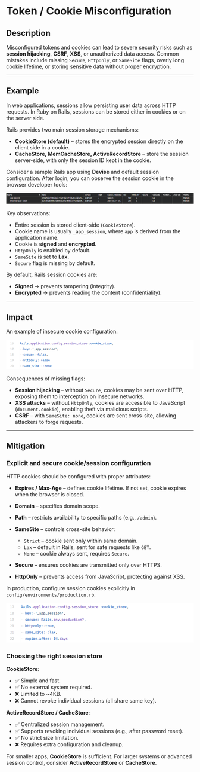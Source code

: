 # Token / Cookie Misconfiguration

## Description

Misconfigured tokens and cookies can lead to severe security risks such as **session hijacking**, **CSRF**, **XSS**, or unauthorized data access. Common mistakes include missing `Secure`, `HttpOnly`, or `SameSite` flags, overly long cookie lifetime, or storing sensitive data without proper encryption.

---

## Example

In web applications, sessions allow persisting user data across HTTP requests. In Ruby on Rails, sessions can be stored either in cookies or on the server side.

Rails provides two main session storage mechanisms:

* **CookieStore (default)** – stores the encrypted session directly on the client side in a cookie.
* **CacheStore, MemCacheStore, ActiveRecordStore** – store the session server-side, with only the session ID kept in the cookie.

Consider a sample Rails app using **Devise** and default session configuration. After login, you can observe the session cookie in the browser developer tools:

<!-- Figure 105: Rails session cookie view in browser developer tools -->
![alt text](image.png)

Key observations:

* Entire session is stored client-side (`CookieStore`).
* Cookie name is usually `_app_session`, where `app` is derived from the application name.
* Cookie is **signed** and **encrypted**.
* `HttpOnly` is enabled by default.
* `SameSite` is set to **Lax**.
* `Secure` flag is missing by default.

By default, Rails session cookies are:

* **Signed** → prevents tampering (integrity).
* **Encrypted** → prevents reading the content (confidentiality).

---

## Impact

An example of insecure cookie configuration:

<!-- Figure 106: Example of insecure Rails session cookie configuration -->
![alt text](image-1.png)

Consequences of missing flags:

* **Session hijacking** – without `Secure`, cookies may be sent over HTTP, exposing them to interception on insecure networks.
* **XSS attacks** – without `HttpOnly`, cookies are accessible to JavaScript (`document.cookie`), enabling theft via malicious scripts.
* **CSRF** – with `SameSite: none`, cookies are sent cross-site, allowing attackers to forge requests.

---

## Mitigation

### Explicit and secure cookie/session configuration

HTTP cookies should be configured with proper attributes:

* **Expires / Max-Age** – defines cookie lifetime. If not set, cookie expires when the browser is closed.
* **Domain** – specifies domain scope.
* **Path** – restricts availability to specific paths (e.g., `/admin`).
* **SameSite** – controls cross-site behavior:

  * `Strict` – cookie sent only within same domain.
  * `Lax` – default in Rails, sent for safe requests like `GET`.
  * `None` – cookie always sent, requires `Secure`.
* **Secure** – ensures cookies are transmitted only over HTTPS.
* **HttpOnly** – prevents access from JavaScript, protecting against XSS.

In production, configure session cookies explicitly in `config/environments/production.rb`:

<!-- Figure 107: Example of secure Rails cookie configuration in production -->
![alt text](image-2.png)

### Choosing the right session store

**CookieStore**:

* ✅ Simple and fast.
* ✅ No external system required.
* ❌ Limited to \~4KB.
* ❌ Cannot revoke individual sessions (all share same key).

**ActiveRecordStore / CacheStore**:

* ✅ Centralized session management.
* ✅ Supports revoking individual sessions (e.g., after password reset).
* ✅ No strict size limitation.
* ❌ Requires extra configuration and cleanup.

For smaller apps, **CookieStore** is sufficient. For larger systems or advanced session control, consider **ActiveRecordStore** or **CacheStore**.
